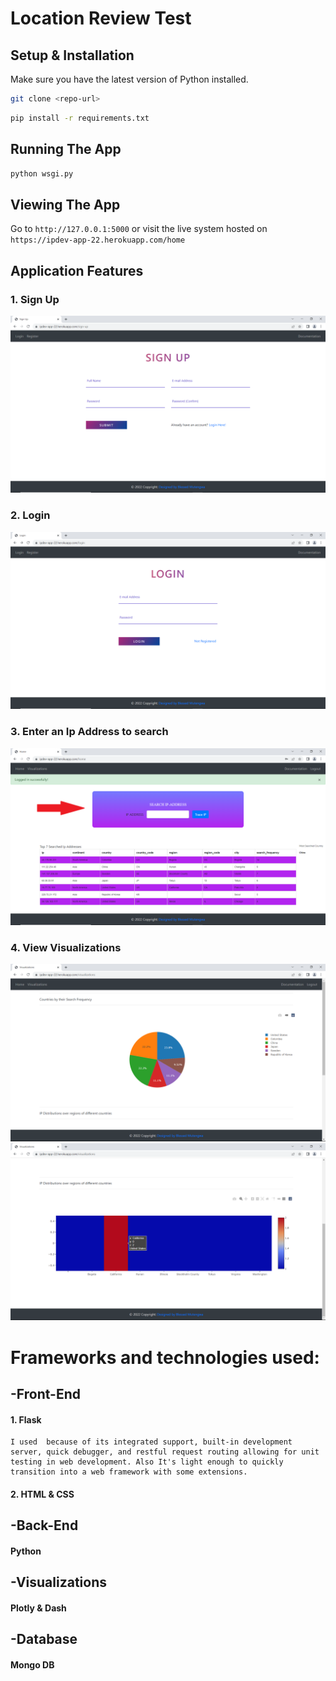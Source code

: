 # Location Review Test

## Setup & Installation

Make sure you have the latest version of Python installed.

```bash
git clone <repo-url>
```

```bash
pip install -r requirements.txt
```

## Running The App

```bash
python wsgi.py
```

## Viewing The App

Go to `http://127.0.0.1:5000` or visit the live system hosted on `https://ipdev-app-22.herokuapp.com/home`

## Application Features
### 1. Sign Up
![Sign UP](website/images/sign%20up.png "Sign Up Illustration Page")
### 2. Login
![Login Page](website/images/login.png "Login Illustration Page")
### 3. Enter an Ip Address to search
![Search IP Address](website/images/search%20ip.png "Search IP Address Illustration Page")
### 4. View Visualizations
![Visualization 1 Page](website/images/visualization%201.png "Visualization 1 Page")
![Visualization 2 Page](website/images/visualization%202.png "Visualization 2 Page")

# Frameworks and technologies used:
## -Front-End
#### 1. Flask
    I used  because of its integrated support, built-in development server, quick debugger, and restful request routing allowing for unit testing in web development. Also It's light enough to quickly transition into a web framework with some extensions.
#### 2. HTML & CSS
## -Back-End
#### Python
## -Visualizations
#### Plotly & Dash
## -Database
#### Mongo DB
